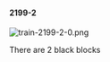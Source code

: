 #### 2199-2
![train-2199-2-0.png](https://github.com/lil-lab/nlvr/raw/master/nlvr/train/images/70/train-2199-2-0.png "train-2199-2-0.png")

There are 2 black blocks